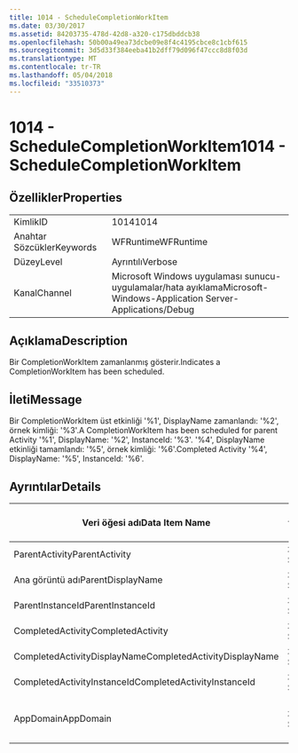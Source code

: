 ```yaml
---
title: 1014 - ScheduleCompletionWorkItem
ms.date: 03/30/2017
ms.assetid: 84203735-478d-42d8-a320-c175dbddcb38
ms.openlocfilehash: 50b00a49ea73dcbe09e8f4c4195cbce8c1cbf615
ms.sourcegitcommit: 3d5d33f384eeba41b2dff79d096f47ccc8d8f03d
ms.translationtype: MT
ms.contentlocale: tr-TR
ms.lasthandoff: 05/04/2018
ms.locfileid: "33510373"
---
```

# <a name="1014---schedulecompletionworkitem"></a><span data-ttu-id="56c97-102">1014 - ScheduleCompletionWorkItem</span><span class="sxs-lookup"><span data-stu-id="56c97-102">1014 - ScheduleCompletionWorkItem</span></span>
## <a name="properties"></a><span data-ttu-id="56c97-103">Özellikler</span><span class="sxs-lookup"><span data-stu-id="56c97-103">Properties</span></span>  
  
|||  
|-|-|  
|<span data-ttu-id="56c97-104">Kimlik</span><span class="sxs-lookup"><span data-stu-id="56c97-104">ID</span></span>|<span data-ttu-id="56c97-105">1014</span><span class="sxs-lookup"><span data-stu-id="56c97-105">1014</span></span>|  
|<span data-ttu-id="56c97-106">Anahtar Sözcükler</span><span class="sxs-lookup"><span data-stu-id="56c97-106">Keywords</span></span>|<span data-ttu-id="56c97-107">WFRuntime</span><span class="sxs-lookup"><span data-stu-id="56c97-107">WFRuntime</span></span>|  
|<span data-ttu-id="56c97-108">Düzey</span><span class="sxs-lookup"><span data-stu-id="56c97-108">Level</span></span>|<span data-ttu-id="56c97-109">Ayrıntılı</span><span class="sxs-lookup"><span data-stu-id="56c97-109">Verbose</span></span>|  
|<span data-ttu-id="56c97-110">Kanal</span><span class="sxs-lookup"><span data-stu-id="56c97-110">Channel</span></span>|<span data-ttu-id="56c97-111">Microsoft Windows uygulaması sunucu-uygulamalar/hata ayıklama</span><span class="sxs-lookup"><span data-stu-id="56c97-111">Microsoft-Windows-Application Server-Applications/Debug</span></span>|  
  
## <a name="description"></a><span data-ttu-id="56c97-112">Açıklama</span><span class="sxs-lookup"><span data-stu-id="56c97-112">Description</span></span>  
 <span data-ttu-id="56c97-113">Bir CompletionWorkItem zamanlanmış gösterir.</span><span class="sxs-lookup"><span data-stu-id="56c97-113">Indicates a CompletionWorkItem has been scheduled.</span></span>  
  
## <a name="message"></a><span data-ttu-id="56c97-114">İleti</span><span class="sxs-lookup"><span data-stu-id="56c97-114">Message</span></span>  
 <span data-ttu-id="56c97-115">Bir CompletionWorkItem üst etkinliği '%1', DisplayName zamanlandı: '%2', örnek kimliği: '%3'.</span><span class="sxs-lookup"><span data-stu-id="56c97-115">A CompletionWorkItem has been scheduled for parent Activity '%1', DisplayName: '%2', InstanceId: '%3'.</span></span>  <span data-ttu-id="56c97-116">'%4', DisplayName etkinliği tamamlandı: '%5', örnek kimliği: '%6'.</span><span class="sxs-lookup"><span data-stu-id="56c97-116">Completed Activity '%4', DisplayName: '%5', InstanceId: '%6'.</span></span>  
  
## <a name="details"></a><span data-ttu-id="56c97-117">Ayrıntılar</span><span class="sxs-lookup"><span data-stu-id="56c97-117">Details</span></span>  
  
|<span data-ttu-id="56c97-118">Veri öğesi adı</span><span class="sxs-lookup"><span data-stu-id="56c97-118">Data Item Name</span></span>|<span data-ttu-id="56c97-119">Veri öğesi türü</span><span class="sxs-lookup"><span data-stu-id="56c97-119">Data Item Type</span></span>|<span data-ttu-id="56c97-120">Açıklama</span><span class="sxs-lookup"><span data-stu-id="56c97-120">Description</span></span>|  
|--------------------|--------------------|-----------------|  
|<span data-ttu-id="56c97-121">ParentActivity</span><span class="sxs-lookup"><span data-stu-id="56c97-121">ParentActivity</span></span>|<span data-ttu-id="56c97-122">xs: String</span><span class="sxs-lookup"><span data-stu-id="56c97-122">xs:string</span></span>|<span data-ttu-id="56c97-123">Üst etkinlik türü adı.</span><span class="sxs-lookup"><span data-stu-id="56c97-123">The type name of the parent activity.</span></span>|  
|<span data-ttu-id="56c97-124">Ana görüntü adı</span><span class="sxs-lookup"><span data-stu-id="56c97-124">ParentDisplayName</span></span>|<span data-ttu-id="56c97-125">xs: String</span><span class="sxs-lookup"><span data-stu-id="56c97-125">xs:string</span></span>|<span data-ttu-id="56c97-126">Üst etkinliğin görünen adı.</span><span class="sxs-lookup"><span data-stu-id="56c97-126">The display name of the parent activity.</span></span>|  
|<span data-ttu-id="56c97-127">ParentInstanceId</span><span class="sxs-lookup"><span data-stu-id="56c97-127">ParentInstanceId</span></span>|<span data-ttu-id="56c97-128">xs: String</span><span class="sxs-lookup"><span data-stu-id="56c97-128">xs:string</span></span>|<span data-ttu-id="56c97-129">Üst etkinlik örnek kimliği.</span><span class="sxs-lookup"><span data-stu-id="56c97-129">The instance id of the parent activity.</span></span>|  
|<span data-ttu-id="56c97-130">CompletedActivity</span><span class="sxs-lookup"><span data-stu-id="56c97-130">CompletedActivity</span></span>|<span data-ttu-id="56c97-131">xs: String</span><span class="sxs-lookup"><span data-stu-id="56c97-131">xs:string</span></span>|<span data-ttu-id="56c97-132">Tamamlanan etkinliğin türü adı.</span><span class="sxs-lookup"><span data-stu-id="56c97-132">The type name of the completed activity.</span></span>|  
|<span data-ttu-id="56c97-133">CompletedActivityDisplayName</span><span class="sxs-lookup"><span data-stu-id="56c97-133">CompletedActivityDisplayName</span></span>|<span data-ttu-id="56c97-134">xs: String</span><span class="sxs-lookup"><span data-stu-id="56c97-134">xs:string</span></span>|<span data-ttu-id="56c97-135">Tamamlanan etkinliğin görünen adı.</span><span class="sxs-lookup"><span data-stu-id="56c97-135">The display name of the completed activity.</span></span>|  
|<span data-ttu-id="56c97-136">CompletedActivityInstanceId</span><span class="sxs-lookup"><span data-stu-id="56c97-136">CompletedActivityInstanceId</span></span>|<span data-ttu-id="56c97-137">xs: String</span><span class="sxs-lookup"><span data-stu-id="56c97-137">xs:string</span></span>|<span data-ttu-id="56c97-138">Tamamlanan etkinliğin örnek kimliği.</span><span class="sxs-lookup"><span data-stu-id="56c97-138">The instance id of the completed activity.</span></span>|  
|<span data-ttu-id="56c97-139">AppDomain</span><span class="sxs-lookup"><span data-stu-id="56c97-139">AppDomain</span></span>|<span data-ttu-id="56c97-140">xs: String</span><span class="sxs-lookup"><span data-stu-id="56c97-140">xs:string</span></span>|<span data-ttu-id="56c97-141">AppDomain.CurrentDomain.FriendlyName tarafından döndürülen dize.</span><span class="sxs-lookup"><span data-stu-id="56c97-141">The string returned by AppDomain.CurrentDomain.FriendlyName.</span></span>|
